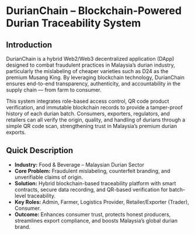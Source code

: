 # DurianChain – Blockchain-Powered Durian Traceability System

## Introduction
DurianChain is a hybrid Web2/Web3 decentralized application (DApp) designed to combat fraudulent practices in Malaysia’s durian industry, particularly the mislabeling of cheaper varieties such as D24 as the premium Musang King. By leveraging blockchain technology, DurianChain ensures end-to-end transparency, authenticity, and accountability in the supply chain — from farm to consumer.

This system integrates role-based access control, QR code product verification, and immutable blockchain records to provide a tamper-proof history of each durian batch. Consumers, exporters, regulators, and retailers can all verify the origin, quality, and handling of durians through a simple QR code scan, strengthening trust in Malaysia’s premium durian exports.

## Quick Description
- **Industry:** Food & Beverage – Malaysian Durian Sector  
- **Core Problem:** Fraudulent mislabeling, counterfeit branding, and unverifiable claims of origin.  
- **Solution:** Hybrid blockchain-based traceability platform with smart contracts, secure data recording, and QR-based verification for batch-level traceability.  
- **Key Roles:** Admin, Farmer, Logistics Provider, Retailer/Exporter (Trader), Consumer.  
- **Outcome:** Enhances consumer trust, protects honest producers, streamlines export compliance, and boosts Malaysia’s global durian brand.
